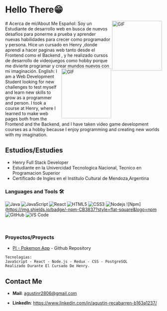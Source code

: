 # Hello There😁
<img align="right" alt="GIF" height="160px" src="https://media.giphy.com/media/du3J3cXyzhj75IOgvA/giphy.gif" />
# Acerca de mi/About Me
    Español:
Soy un Estudiante de desarrollo web en busca de nuevos desafíos para ponerme a prueba y aprender nuevas habilidades para crecer como programador y persona. Hice un cursado en Henry ,donde aprendí a hacer paginas web tanto desde el Frontend como el Backend , y he realizado cursos de desarrollo de videojuegos como hobby porque me divierte programar y crear mundos nuevos con mi imaginación.
<img align="right" alt="GIF" height="160px" src="https://media.giphy.com/media/du3J3cXyzhj75IOgvA/giphy.gif" />
    English:
I am a Web Development Student looking for new challenges to test myself and learn new skills to grow as a programmer and person. I took a course at Henry, where I learned to make web pages both from the Frontend and the Backend, and I have taken video game development courses as a hobby because I enjoy programming and creating new worlds with my imagination.

## Estudios/Estudies
 * Henry Full Stack Developer
 * Estudiante en la Univercidad Tecnologica Nacional, Tecnico en Programacion Superior
 * Certificado de Ingles en el Institulo Cultural de Mendoza,Argentina

### Languages and Tools 🛠 

![Java](http://img.shields.io/badge/-Java-5B4638?style=flat-square&logo=java&logoColor=ffffff)
![JavaScript](https://img.shields.io/badge/-JavaScript-%23F7DF1C?style=flat-square&logo=javascript&logoColor=000000&labelColor=%23F7DF1C&color=%23FFCE5A)
![React](https://img.shields.io/badge/-React-61DAFB?style=flat-square&logo=react&logoColor=ffffff)
![HTML5](https://img.shields.io/badge/-HTML5-%23E44D27?style=flat-square&logo=html5&logoColor=ffffff)
![CSS3](https://img.shields.io/badge/-CSS3-%231572B6?style=flat-square&logo=css3)
![Nodejs](https://img.shields.io/badge/-Nodejs-339933?style=flat-square&logo=Node.js&logoColor=ffffff)
![Npm](https://img.shields.io/badge/-npm-CB3837?style=flat-square&logo=npm
![GitHub](https://img.shields.io/badge/-GitHub-181717?style=flat-square&logo=github)
![VS Code](http://img.shields.io/badge/-VS%20Code-007ACC?style=flat-square&logo=visual-studio-code&logoColor=ffffff)

<br/>

### Proyectos/Proyects

* [PI - Pokemon App](https://github.com/AgusReka/PI-Pokemon-main) - Github Repository
```
Tecnologias:
JavaScript - React - Node.js - Redux - CSS - PostgreSQL
Realizado Durante El Cursado De Henry.
```
## Contact Me

* **Mail**: agustinr2806@gmail.com 

* **LinkedIn**: https://www.linkedin.com/in/agustin-recabarren-b163a1237/
